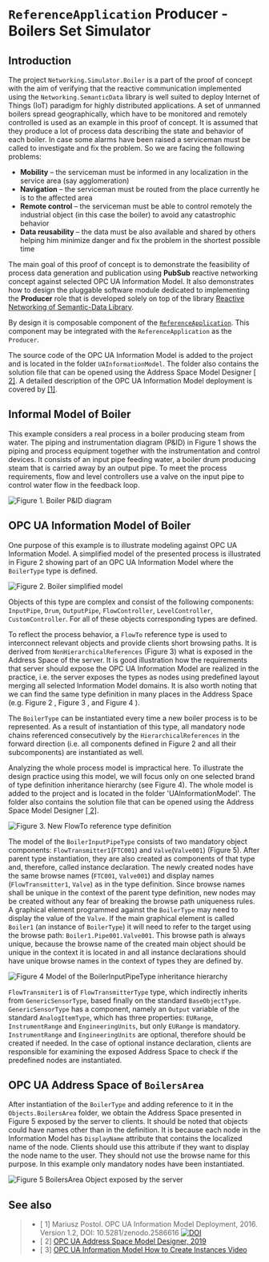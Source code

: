 # `ReferenceApplication` Producer - Boilers Set Simulator

## Introduction

The project `Networking.Simulator.Boiler` is a part of the proof of concept with the aim of verifying that the reactive communication implemented using the `Networking.SemanticData` library is well suited to deploy Internet of Things (IoT) paradigm for highly distributed applications. A set of unmanned boilers spread geographically, which have to be monitored and remotely controlled is used as an example in this proof of concept. It is assumed that they produce a lot of process data describing the state and behavior of each boiler. In case some alarms have been raised a serviceman must be called to investigate and fix the problem. So we are facing the following problems:

- **Mobility** – the serviceman must be informed in any localization in the service area (say agglomeration)
- **Navigation** – the serviceman must be routed from the place currently he is to the affected area
- **Remote control** – the serviceman must be able to control remotely the industrial object (in this case the boiler) to avoid any catastrophic behavior
- **Data reusability** – the data must be also available and shared by others helping him minimize danger and fix the problem in the shortest possible time

The main goal of this proof of concept is to demonstrate the feasibility of process data generation and publication using **PubSub** reactive networking concept against selected OPC UA Information Model. It also demonstrates how to design the pluggable software module dedicated to implementing the **Producer** role that is developed solely on top of the library  [Reactive Networking of Semantic-Data Library](../../Networking/SemanticData/README.MD).

By design it is composable component of the [`ReferenceApplication`](../../Networking/ReferenceApplication/README.MD). This component may be integrated with the `ReferenceApplication` as the `Producer`.

The source code of the OPC UA Information Model is added to the project and is located in the folder `UAInformationModel`. The folder also contains the solution file that can be opened using the Address Space Model Designer [\[ 2\]][CAS.ASMD]. A detailed description of the OPC UA Information Model deployment is covered by [\[1\]][CAS.OPCUAIMD].

## Informal Model of Boiler

This example considers a real process in a boiler producing steam from water. The piping and instrumentation diagram (P&ID) in Figure 1 shows the piping and process equipment together with the instrumentation and control devices. It consists of an input pipe feeding water, a boiler drum producing steam that is carried away by an output pipe. To meet the process requirements, flow and level controllers use a valve on the input pipe to control water flow in the feedback loop.

![Figure 1. Boiler P&ID diagram](../../CommonResources/Media/Boiler/image001.png)

## OPC UA Information Model of Boiler

One purpose of this example is to illustrate modeling against OPC UA Information Model. A simplified model of the presented process is illustrated in Figure 2 showing part of an OPC UA Information Model where the `BoilerType` type is defined.

![Figure 2. Boiler simplified model](../../CommonResources/Media/Boiler/image003.png)

Objects of this type are complex and consist of the following components: `InputPipe`, `Drum`, `OutputPipe`, `FlowController`, `LevelController`, `CustomController`. For all of these objects corresponding types are defined.

To reflect the process behavior, a `FlowTo` reference type is used to interconnect relevant objects and provide clients short browsing paths. It is derived from `NonHierarchicalReferences` (Figure 3) what is exposed in the Address Space of the server. It is good illustration how the requirements that server should expose the OPC UA Information Model are realized in the practice, i.e. the server exposes the types as nodes using predefined layout merging all selected Information Model domains. It is also worth noting that we can find the same type definition in many places in the Address Space (e.g. Figure 2 , Figure 3 , and Figure 4 ).

The `BoilerType` can be instantiated every time a new boiler process is to be represented. As a result of instantiation of this type, all mandatory node chains referenced consecutively by the `HierarchicalReferences` in the forward direction (i.e. all components defined in Figure 2 and all their subcomponents) are instantiated as well.

Analyzing the whole process model is impractical here. To illustrate the design practice using this model, we will focus only on one selected brand of type definition inheritance hierarchy (see Figure 4). The whole model is added to the project and is located in the folder 'UAInformationModel'. The folder also contains the solution file that can be opened using the Address Space Model Designer [\[ 2\]][CAS.ASMD].

![Figure 3. New FlowTo reference type definition](../../CommonResources/Media/Boiler/image005.png)

The model of the `BoilerInputPipeType` consists of two mandatory object components: `FlowTransmitter1`(`FTC001`) and `Valve`(`Valve001`) (Figure 5). After parent type instantiation, they are also created as components of that type and, therefore, called instance declaration. The newly created nodes have the same browse names (`FTC001`, `Valve001`) and display names (`FlowTransmitter1`, `Valve`) as in the type definition. Since browse names shall be unique in the context of the parent type definition, new nodes may be created without any fear of breaking the browse path uniqueness rules. A graphical element programmed against the `BoilerType` may need to display the value of the `Valve`. If the main graphical element is called `Boiler1` (an instance of `BoilerType`) it will need to refer to the target using the browse path: `Boiler1.Pipe001.Valve001`. This browse path is always unique, because the browse name of the created main object should be unique in the context it is located in and all instance declarations should have unique browse names in the context of types they are defined by.

![Figure 4 Model of the BoilerInputPipeType inheritance hierarchy](../../CommonResources/Media/Boiler/image007.png)

`FlowTransmiter1` is of `FlowTransmitterType` type, which indirectly inherits from `GenericSensorType`, based finally on the standard `BaseObjectType`. `GenericSensorType` has a component, namely an `Output` variable of the standard `AnalogItemType`, which has three properties: `EURange`, `InstrumentRange` and `EngineeringUnits`, but only `EURange` is mandatory. `InstrumentRange` and `EngineeringUnits` are optional, therefore should be created if needed. In the case of optional instance declaration, clients are responsible for examining the exposed Address Space to check if the predefined nodes are instantiated.

## OPC UA Address Space of `BoilersArea`

After instantiation of the `BoilerType` and adding reference to it in the `Objects.BoilersArea` folder, we obtain the Address Space presented in Figure 5 exposed by the server to clients. It should be noted that objects could have names other than in the definition. It is because each node in the Information Model has `DisplayName` attribute that contains the localized name of the node. Clients should use this attribute if they want to display the node name to the user. They should not use the browse name for this purpose. In this example only mandatory nodes have been instantiated.

![Figure 5 `BoilersArea` Object exposed by the server](../../CommonResources/Media/Boiler/image009.png)

## See also

> - [ 1] Mariusz Postol. OPC UA Information Model Deployment, 2016. Version 1.2, DOI: 10.5281/zenodo.2586616 [![DOI](https://zenodo.org/badge/DOI/10.5281/zenodo.2586616.svg)](https://doi.org/10.5281/zenodo.2586616)
> - [ 2] [OPC UA Address Space Model Designer, 2019][CAS.ASMD]
> - [ 3] [OPC UA Information Model How to Create Instances Video][CAS.VideoInstances]

[CAS.ASMD]:https://github.com/mpostol/ASMD
[CAS.OPCUAIMD]:https://zenodo.org/record/2586616#.XdAUQFdKiUk
[CAS.VideoInstances]:https://youtu.be/LvGHl-hRwZw
